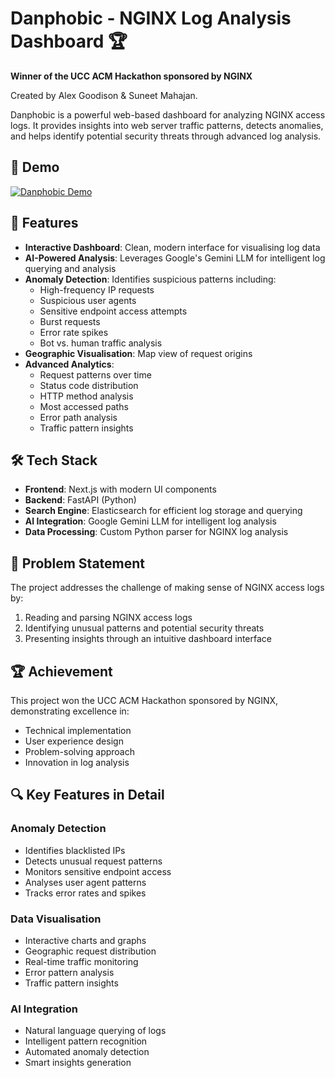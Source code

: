 # Danphobic - NGINX Log Analysis Dashboard 🏆

**Winner of the UCC ACM Hackathon sponsored by NGINX**

Created by Alex Goodison & Suneet Mahajan.

Danphobic is a powerful web-based dashboard for analyzing NGINX access logs. It provides insights into web server traffic patterns, detects anomalies, and helps identify potential security threats through advanced log analysis.

## 🎥 Demo

[![Danphobic Demo](https://img.youtube.com/vi/aNV8Q0hqLG8/0.jpg)](https://www.youtube.com/watch?v=aNV8Q0hqLG8)

## 🚀 Features

- **Interactive Dashboard**: Clean, modern interface for visualising log data
- **AI-Powered Analysis**: Leverages Google's Gemini LLM for intelligent log querying and analysis
- **Anomaly Detection**: Identifies suspicious patterns including:
  - High-frequency IP requests
  - Suspicious user agents
  - Sensitive endpoint access attempts
  - Burst requests
  - Error rate spikes
  - Bot vs. human traffic analysis
- **Geographic Visualisation**: Map view of request origins
- **Advanced Analytics**:
  - Request patterns over time
  - Status code distribution
  - HTTP method analysis
  - Most accessed paths
  - Error path analysis
  - Traffic pattern insights

## 🛠️ Tech Stack

- **Frontend**: Next.js with modern UI components
- **Backend**: FastAPI (Python)
- **Search Engine**: Elasticsearch for efficient log storage and querying
- **AI Integration**: Google Gemini LLM for intelligent log analysis
- **Data Processing**: Custom Python parser for NGINX log analysis

## 🎯 Problem Statement

The project addresses the challenge of making sense of NGINX access logs by:

1. Reading and parsing NGINX access logs
2. Identifying unusual patterns and potential security threats
3. Presenting insights through an intuitive dashboard interface

## 🏆 Achievement

This project won the UCC ACM Hackathon sponsored by NGINX, demonstrating excellence in:

- Technical implementation
- User experience design
- Problem-solving approach
- Innovation in log analysis

## 🔍 Key Features in Detail

### Anomaly Detection

- Identifies blacklisted IPs
- Detects unusual request patterns
- Monitors sensitive endpoint access
- Analyses user agent patterns
- Tracks error rates and spikes

### Data Visualisation

- Interactive charts and graphs
- Geographic request distribution
- Real-time traffic monitoring
- Error pattern analysis
- Traffic pattern insights

### AI Integration

- Natural language querying of logs
- Intelligent pattern recognition
- Automated anomaly detection
- Smart insights generation
